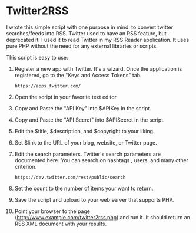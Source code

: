Twitter2RSS
===========

I wrote this simple script with one purpose in mind: to convert twitter searches/feeds into RSS. Twitter used to have an RSS feature, but deprecated it. I used it to read Twitter in my RSS Reader application. It uses pure PHP without the need for any external libraries or scripts.

This script is easy to use:

1. Register a new app with Twitter. It's a wizard. Once the application is registered, go to the "Keys and Access Tokens" tab. 

	```
	https://apps.twitter.com/
	```

2. Open the script in your favorite text editor.

3. Copy and Paste the "API Key" into $APIKey in the script.

4. Copy and Paste the "API Secret" into $APISecret in the script.

5. Edit the $title, $description, and $copyright to your liking.

6. Set $link to the URL of your blog, website, or Twitter page.

7. Edit the search parameters. Twitter's search parameters are documented here. You can search on hashtags , users, and many other criterion.

	```
	https://dev.twitter.com/rest/public/search
	```

8. Set the count to the number of items your want to return.

9. Save the script and upload to your web server that supports PHP. 

10. Point your browser to the page (http://www.example.com/twitter2rss.php) and run it. It should return an RSS XML document with your results.
